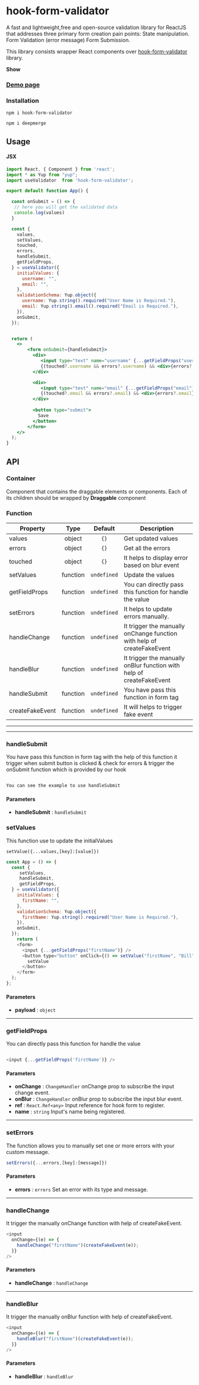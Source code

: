 # hook-form-validator

A fast and lightweight,free and open-source validation library for ReactJS that addresses three primary form creation pain points: State manipulation. Form Validation (error message) Form Submission.

This library consists wrapper React components over <a href="https://github.com/pruthvish98/hook-form-validator"> hook-form-validator </a> library.

**Show**
### <a href="https://react-validation-hook.vercel.app/">Demo page</a>

### Installation

```shell
npm i hook-form-validator
```

```shell
npm i deepmerge
```

## Usage

#### JSX


```jsx
import React, { Component } from 'react';
import * as Yup from "yup";
import useValidator  from 'hook-form-validator';

export default function App() {

  const onSubmit = () => {
   // here you will get the validated data
   console.log(values)
  }

  const {
    values,
    setValues,
    touched,
    errors,
    handleSubmit,
    getFieldProps,
  } = useValidator({
    initialValues: {
      username: "",
      email: "",
    },
    validationSchema: Yup.object({
      username: Yup.string().required("User Name is Required."),
      email: Yup.string().email().required("Email is Required."),
    }),
    onSubmit,
  });


  return (
    <>
        <form onSubmit={handleSubmit}>
          <div>
             <input type="text" name="username" {...getFieldProps("username")} />
             {(touched?.username && errors?.username) && <div>{errors?.username}</div>}
          </div>

          <div>
             <input type="text" name="email" {...getFieldProps("email")} />
             {(touched?.email && errors?.email) && <div>{errors?.email}</div>}
          </div>
  
          <button type="submit">
            Save
          </button>
        </form>
    </>
  );
}
```

## API

### **Container**

Component that contains the draggable elements or components. Each of its children should be wrapped by **Draggable** component


### Function

| Property | Type | Default | Description |
|-|:-:|:-:|-|
|values|object|`{}`| Get updated values
|errors|object|`{}` | Get all the errors
|touched|object|`{}`| It helps to display error based on blur event
|setValues|function|`undefined`| Update the values
|getFieldProps|function|`undefined`| You can directly pass this function for handle the value
|setErrors|function|`undefined`| It helps to update errors manually. 
|handleChange|function|`undefined`| It trigger the manually onChange function with help of createFakeEvent
|handleBlur|function| `undefined` | It trigger the manually onBlur function with help of createFakeEvent
|handleSubmit|function|`undefined`| You have pass this function in form tag
|createFakeEvent|function|`undefined`| It will helps to trigger fake event

---


---

### handleSubmit
  You have pass this function in form tag with the help of this function it trigger when submit button is clicked & check for errors & trigger the onSubmit function which is provided by our hook

```js

You can see the example to use handleSubmit

```

#### Parameters
- **handleSubmit** : `handleSubmit`  




### setValues
 
This function use to update the initialValues  


```
setValue({...values,[key]:[value]})
```

```js
const App = () => {
  const {
     setValues,
     handleSubmit,
     getFieldProps,
  } = useValidator({
    initialValues: {
      firstName: "",
    },
    validationSchema: Yup.object({
      firstName: Yup.string().required("User Name is Required."),
    }),
    onSubmit,
  });
    return (
    <form>
      <input {...getFieldProps("firstName")} />
      <button type="button" onClick={() => setValue("firstName", "Bill")}>
        setValue
      </button>
    </form>
  );
};
```


#### Parameters
- **payload** : `object` 

---

### getFieldProps
 
You can directly pass this function for handle the value

```js

<input {...getFieldProps('firstName')} />
```

#### Parameters
- **onChange** : `ChangeHandler`  onChange prop to subscribe the input change event.
- **onBlur** : `ChangeHandler`    onBlur prop to subscribe the input blur event.
- **ref** : `React.Ref<any>`      Input reference for hook form to register.
- **name** : `string`             Input's name being registered.



---

### setErrors
 
The function allows you to manually set one or more errors with your custom message.

```js
setErrors({...errors,[key]:[message]})
```

#### Parameters
- **errors** : `errors`  Set an error with its type and message.




---

### handleChange
  It trigger the manually onChange function with help of createFakeEvent.

```js
<input 
  onChange={(e) => {
    handleChange("firstName")(createFakeEvent(e));
  }}
/>

```

#### Parameters
- **handleChange** : `handleChange`  



---

### handleBlur
  It trigger the manually onBlur function with help of createFakeEvent.

```js
<input 
  onChange={(e) => {
    handleBlur("firstName")(createFakeEvent(e));
  }}
/>

```

#### Parameters
- **handleBlur** : `handleBlur`  

